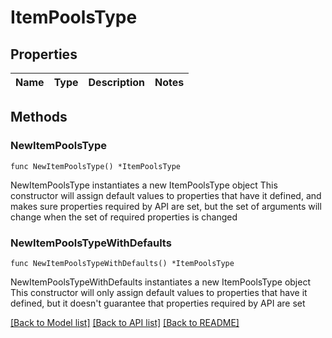 # ItemPoolsType

## Properties

Name | Type | Description | Notes
------------ | ------------- | ------------- | -------------

## Methods

### NewItemPoolsType

`func NewItemPoolsType() *ItemPoolsType`

NewItemPoolsType instantiates a new ItemPoolsType object
This constructor will assign default values to properties that have it defined,
and makes sure properties required by API are set, but the set of arguments
will change when the set of required properties is changed

### NewItemPoolsTypeWithDefaults

`func NewItemPoolsTypeWithDefaults() *ItemPoolsType`

NewItemPoolsTypeWithDefaults instantiates a new ItemPoolsType object
This constructor will only assign default values to properties that have it defined,
but it doesn't guarantee that properties required by API are set


[[Back to Model list]](../README.md#documentation-for-models) [[Back to API list]](../README.md#documentation-for-api-endpoints) [[Back to README]](../README.md)


